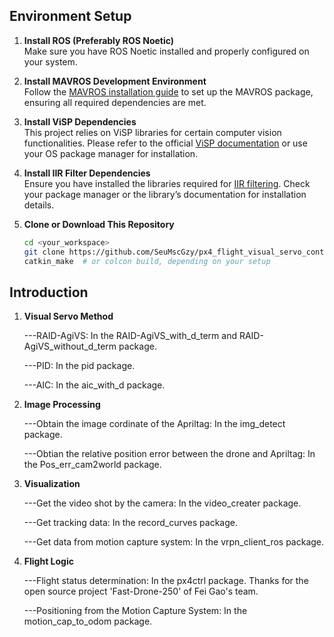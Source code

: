 ## Environment Setup

1. **Install ROS (Preferably ROS Noetic)**  
   Make sure you have ROS Noetic installed and properly configured on your system.

2. **Install MAVROS Development Environment**  
   Follow the [MAVROS installation guide](http://wiki.ros.org/mavros) to set up the MAVROS package, ensuring all required dependencies are met.

3. **Install ViSP Dependencies**  
   This project relies on ViSP libraries for certain computer vision functionalities. Please refer to the official [ViSP documentation](https://visp.inria.fr/) or use your OS package manager for installation.

4. **Install IIR Filter Dependencies**  
   Ensure you have installed the libraries required for [IIR filtering](https://github.com/berndporr/iir1). Check your package manager or the library’s documentation for installation details.

5. **Clone or Download This Repository**  
   ```bash
   cd <your_workspace>
   git clone https://github.com/SeuMscGzy/px4_flight_visual_servo_control.git
   catkin_make  # or colcon build, depending on your setup

## Introduction

1. **Visual Servo Method**
   
   ---RAID-AgiVS: In the RAID-AgiVS_with_d_term and RAID-AgiVS_without_d_term package.
   
   ---PID: In the pid package.
   
   ---AIC: In the aic_with_d package.

2. **Image Processing**
   
   ---Obtain the image cordinate of the Apriltag: In the img_detect package.
   
   ---Obtian the relative position error between the drone and Apriltag: In the Pos_err_cam2world package.

3. **Visualization**
   
   ---Get the video shot by the camera: In the video_creater package.
   
   ---Get tracking data: In the record_curves package.
   
   ---Get data from motion capture system: In the vrpn_client_ros package.

4. **Flight Logic**
   
   ---Flight status determination: In the px4ctrl package. Thanks for the open source project 'Fast-Drone-250' of Fei Gao's team.
   
   ---Positioning from the Motion Capture System: In the motion_cap_to_odom package.
